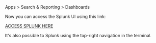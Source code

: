 Apps > Search & Reporting > Dashboards

Now you can access the Splunk UI using this link:

[ACCESS SPLUNK HERE]({{TRAFFIC_HOST1_8000}})

It's also possible to Splunk using the top-right navigation in the terminal.


